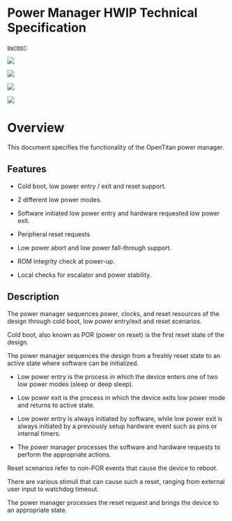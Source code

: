 # Power Manager HWIP Technical Specification
[`pwrmgr`](https://reports.opentitan.org/hw/top_earlgrey/ip_autogen/pwrmgr/dv/latest/report.html):
![](https://dashboards.lowrisc.org/badges/dv/pwrmgr/test.svg)
![](https://dashboards.lowrisc.org/badges/dv/pwrmgr/passing.svg)
![](https://dashboards.lowrisc.org/badges/dv/pwrmgr/functional.svg)
![](https://dashboards.lowrisc.org/badges/dv/pwrmgr/code.svg)

# Overview

This document specifies the functionality of the OpenTitan power manager.

## Features

- Cold boot, low power entry / exit and reset support.
- 2 different low power modes.
- Software initiated low power entry and hardware requested low power exit.
- Peripheral reset requests
- Low power abort and low power fall-through support.
- ROM integrity check at power-up.
- Local checks for escalator and power stability.

## Description

The power manager sequences power, clocks, and reset resources of the design through cold boot, low power entry/exit and reset scenarios.

Cold boot, also known as POR (power on reset) is the first reset state of the design.
The power manager sequences the design from a freshly reset state to an active state where software can be initialized.

- Low power entry is the process in which the device enters one of two low power modes (sleep or deep sleep).
- Low power exit is the process in which the device exits low power mode and returns to active state.
- Low power entry is always initiated by software, while low power exit is always initiated by a previously setup hardware event such as pins or internal timers.
- The power manager processes the software and hardware requests to perform the appropriate actions.

Reset scenarios refer to non-POR events that cause the device to reboot.
There are various stimuli that can cause such a reset, ranging from external user input to watchdog timeout.
The power manager processes the reset request and brings the device to an appropriate state.
